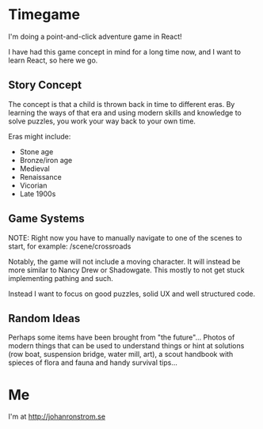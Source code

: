 # Timegame

I'm doing a point-and-click adventure game in React!

I have had this game concept in mind for a long time now, and I want to learn React, so here we go.

## Story Concept

The concept is that a child is thrown back in time to different eras. By learning the ways of that era and using modern skills and knowledge to solve puzzles, you work your way back to your own time.

Eras might include:

- Stone age
- Bronze/iron age
- Medieval
- Renaissance
- Vicorian
- Late 1900s

## Game Systems

NOTE: Right now you have to manually navigate to one of the scenes to start, for example: /scene/crossroads

Notably, the game will not include a moving character. It will instead be more similar to Nancy Drew or Shadowgate. This mostly to not get stuck implementing pathing and such.

Instead I want to focus on good puzzles, solid UX and well structured code.

## Random Ideas

Perhaps some items have been brought from "the future"... Photos of modern things that can be used to understand things or hint at solutions (row boat, suspension bridge, water mill, art), a scout handbook with spieces of flora and fauna and handy survival tips...

# Me

I'm at http://johanronstrom.se
